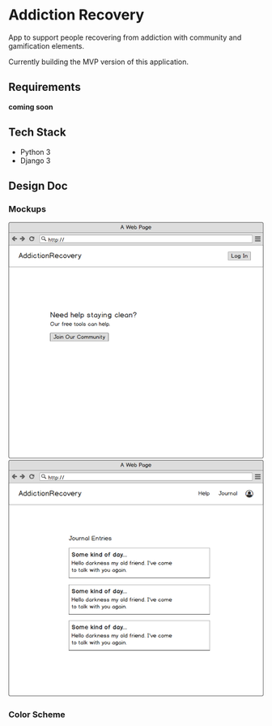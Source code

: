 # Addiction Recovery

App to support people recovering from addiction with community and gamification elements.

Currently building the MVP version of this application.

## Requirements

**coming soon**

## Tech Stack

* Python 3
* Django 3

## Design Doc

### Mockups

<img src="home_page.png" alt="home page">

<img src="user_dashboard.png" alt="user dashboard">

### Color Scheme

